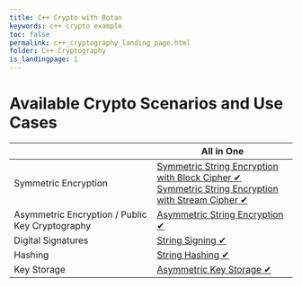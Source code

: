 ```yaml
---
title: C++ Crypto with Botan
keywords: c++ crypto example
toc: false
permalink: c++_cryptography_landing_page.html
folder: C++ Cryptography
is_landingpage: 1
---
```


# Available Crypto Scenarios and Use Cases

|                                                 | All in One                             | 
|-------------------------------------------------|----------------------------------------|
| Symmetric Encryption                            | [Symmetric String Encryption with Block Cipher ✔](c++_cryptography_symmetric_string_encryption_block_cipher.html) <br />[Symmetric String Encryption with Stream Cipher ✔](c++_cryptography_symmetric_string_encryption_stream_cipher.html) |
| Asymmetric Encryption / Public Key Cryptography | [Asymmetric String Encryption ✔](c++_cryptography_asymmetric_string_encryption.html) |
| Digital Signatures                              | [String Signing ✔](c++_cryptography_signature.html) |
| Hashing                                         | [String Hashing ✔](c++_cryptography_hashing.html) |
| Key Storage                                     | [Asymmetric Key Storage ✔](c++_cryptography_asymmetric_key_storage.html) |
